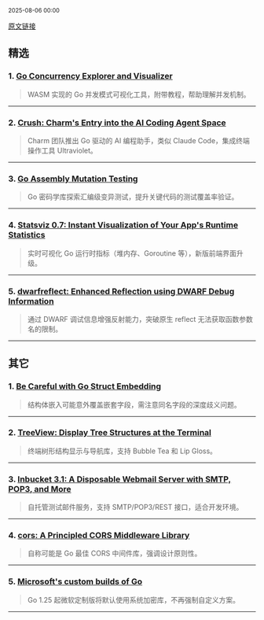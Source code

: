 <sub>2025-08-06 00:00</sub>


[原文链接](https://golangweekly.com/issues/565)


## 精选

### 1. [Go Concurrency Explorer and Visualizer](https://golangweekly.com/link/172730/rss)
> WASM 实现的 Go 并发模式可视化工具，附带教程，帮助理解并发机制。

---

### 2. [Crush: Charm's Entry into the AI Coding Agent Space](https://golangweekly.com/link/172732/rss)
> Charm 团队推出 Go 驱动的 AI 编程助手，类似 Claude Code，集成终端操作工具 Ultraviolet。

---

### 3. [Go Assembly Mutation Testing](https://golangweekly.com/link/172738/rss)
> Go 密码学库探索汇编级变异测试，提升关键代码的测试覆盖率验证。

---

### 4. [Statsviz 0.7: Instant Visualization of Your App's Runtime Statistics](https://golangweekly.com/link/172743/rss)
> 实时可视化 Go 运行时指标（堆内存、Goroutine 等），新版前端界面升级。

---

### 5. [dwarfreflect: Enhanced Reflection using DWARF Debug Information](https://golangweekly.com/link/172749/rss)
> 通过 DWARF 调试信息增强反射能力，突破原生 reflect 无法获取函数参数名的限制。

---

## 其它

### 1. [Be Careful with Go Struct Embedding](https://golangweekly.com/link/172739/rss)
> 结构体嵌入可能意外覆盖嵌套字段，需注意同名字段的深度歧义问题。

---

### 2. [TreeView: Display Tree Structures at the Terminal](https://golangweekly.com/link/172744/rss)
> 终端树形结构显示与导航库，支持 Bubble Tea 和 Lip Gloss。

---

### 3. [Inbucket 3.1: A Disposable Webmail Server with SMTP, POP3, and More](https://golangweekly.com/link/172747/rss)
> 自托管测试邮件服务，支持 SMTP/POP3/REST 接口，适合开发环境。

---

### 4. [cors: A Principled CORS Middleware Library](https://golangweekly.com/link/172750/rss)
> 自称可能是 Go 最佳 CORS 中间件库，强调设计原则性。

---

### 5. [Microsoft's custom builds of Go](https://golangweekly.com/link/172737/rss)
> Go 1.25 起微软定制版将默认使用系统加密库，不再强制自定义方案。

---
    